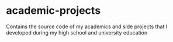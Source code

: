 # academic-projects
Contains the source code of my academics and side projects that I developed during my high school and university education
